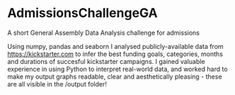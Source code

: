 # AdmissionsChallengeGA
A short General Assembly Data Analysis challenge for admissions

Using numpy, pandas and seaborn I analysed publicly-available data from https://kickstarter.com to infer the best funding goals, categories, months and durations of succesful kickstarter campaigns. I gained valuable experience in using Python to interpret real-world data, and worked hard to make my output graphs readable, clear and aesthetically pleasing - these are all visible in the /output folder!
